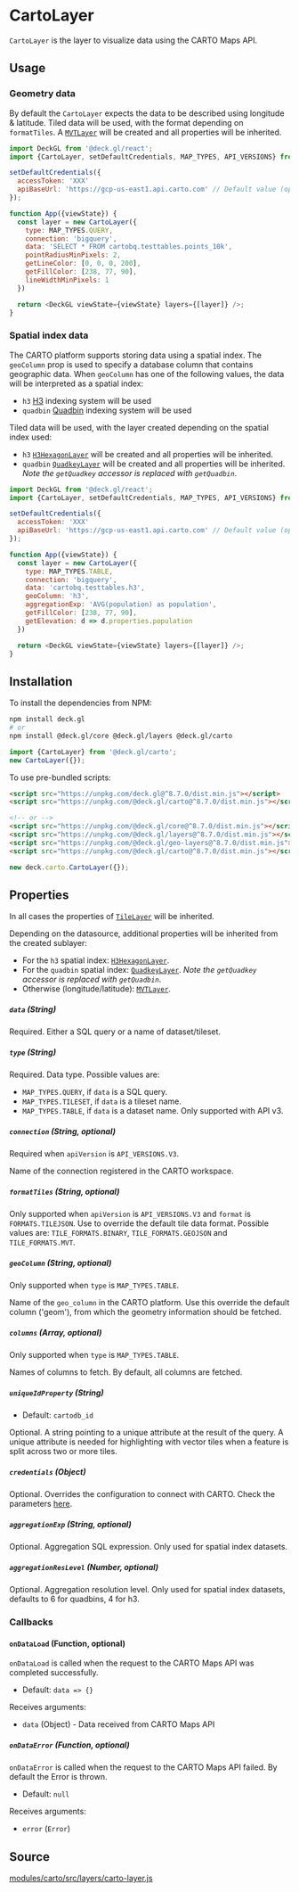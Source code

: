 # CartoLayer

`CartoLayer` is the layer to visualize data using the CARTO Maps API.

## Usage 

### Geometry data

By default the `CartoLayer` expects the data to be described using longitude & latitude. Tiled data will be used, with the format depending on `formatTiles`.
A [`MVTLayer`](/docs/api-reference/geo-layers/mvt-layer.md) will be created and all properties will be inherited.

```js
import DeckGL from '@deck.gl/react';
import {CartoLayer, setDefaultCredentials, MAP_TYPES, API_VERSIONS} from '@deck.gl/carto';

setDefaultCredentials({
  accessToken: 'XXX'
  apiBaseUrl: 'https://gcp-us-east1.api.carto.com' // Default value (optional)
});

function App({viewState}) {
  const layer = new CartoLayer({
    type: MAP_TYPES.QUERY,
    connection: 'bigquery',
    data: 'SELECT * FROM cartobq.testtables.points_10k',
    pointRadiusMinPixels: 2,
    getLineColor: [0, 0, 0, 200],
    getFillColor: [238, 77, 90],
    lineWidthMinPixels: 1
  })

  return <DeckGL viewState={viewState} layers={[layer]} />;
}
```

### Spatial index data

The CARTO platform supports storing data using a spatial index. The `geoColumn` prop is used to specify a database column that contains geographic data. When `geoColumn` has one of the following values, the data will be interpreted as a spatial index:

- `h3` [H3](https://docs.carto.com/analytics-toolbox-bigquery/overview/spatial-indexes/#h3) indexing system will be used
- `quadbin` [Quadbin](https://docs.carto.com/analytics-toolbox-bigquery/overview/spatial-indexes/#quadbin) indexing system will be used

Tiled data will be used, with the layer created depending on the spatial index used:

- `h3` [`H3HexagonLayer`](/docs/api-reference/geo-layers/h3-hexagon-layer.md) will be created and all properties will be inherited.
- `quadbin` [`QuadkeyLayer`](/docs/api-reference/geo-layers/quadkey-layer.md) will be created and all properties will be inherited. _Note the `getQuadkey` accessor is replaced with `getQuadbin`_.

```js
import DeckGL from '@deck.gl/react';
import {CartoLayer, setDefaultCredentials, MAP_TYPES, API_VERSIONS} from '@deck.gl/carto';

setDefaultCredentials({
  accessToken: 'XXX'
  apiBaseUrl: 'https://gcp-us-east1.api.carto.com' // Default value (optional)
});

function App({viewState}) {
  const layer = new CartoLayer({
    type: MAP_TYPES.TABLE,
    connection: 'bigquery',
    data: 'cartobq.testtables.h3',
    geoColumn: 'h3',
    aggregationExp: 'AVG(population) as population',
    getFillColor: [238, 77, 90],
    getElevation: d => d.properties.population
  })

  return <DeckGL viewState={viewState} layers={[layer]} />;
}
```

## Installation

To install the dependencies from NPM:

```bash
npm install deck.gl
# or
npm install @deck.gl/core @deck.gl/layers @deck.gl/carto
```

```js
import {CartoLayer} from '@deck.gl/carto';
new CartoLayer({});
```

To use pre-bundled scripts:

```html
<script src="https://unpkg.com/deck.gl@^8.7.0/dist.min.js"></script>
<script src="https://unpkg.com/@deck.gl/carto@^8.7.0/dist.min.js"></script>

<!-- or -->
<script src="https://unpkg.com/@deck.gl/core@^8.7.0/dist.min.js"></script>
<script src="https://unpkg.com/@deck.gl/layers@^8.7.0/dist.min.js"></script>
<script src="https://unpkg.com/@deck.gl/geo-layers@^8.7.0/dist.min.js"></script>
<script src="https://unpkg.com/@deck.gl/carto@^8.7.0/dist.min.js"></script>
```

```js
new deck.carto.CartoLayer({});
```

## Properties

In all cases the properties of [`TileLayer`](/docs/api-reference/geo-layers/tile-layer.md) will be inherited.

Depending on the datasource, additional properties will be inherited from the created sublayer:

- For the `h3` spatial index: [`H3HexagonLayer`](/docs/api-reference/geo-layers/h3-hexagon-layer.md).
- For the `quadbin` spatial index: [`QuadkeyLayer`](/docs/api-reference/geo-layers/quadkey-layer.md). _Note the `getQuadkey` accessor is replaced with `getQuadbin`_.
- Otherwise (longitude/latitude): [`MVTLayer`](/docs/api-reference/geo-layers/mvt-layer.md).


##### `data` (String)

Required. Either a SQL query or a name of dataset/tileset.

##### `type` (String)

Required. Data type. Possible values are:

- `MAP_TYPES.QUERY`, if `data` is a SQL query.
- `MAP_TYPES.TILESET`, if `data` is a tileset name.
- `MAP_TYPES.TABLE`, if `data` is a dataset name. Only supported with API v3.

##### `connection` (String, optional)

Required when `apiVersion` is `API_VERSIONS.V3`.

Name of the connection registered in the CARTO workspace.

##### `formatTiles` (String, optional)

Only supported when `apiVersion` is `API_VERSIONS.V3` and `format` is `FORMATS.TILEJSON`. Use to override the default tile data format. Possible values are: `TILE_FORMATS.BINARY`, `TILE_FORMATS.GEOJSON` and `TILE_FORMATS.MVT`.

##### `geoColumn` (String, optional)

Only supported when `type` is `MAP_TYPES.TABLE`.

Name of the `geo_column` in the CARTO platform. Use this override the default column ('geom'), from which the geometry information should be fetched.

##### `columns` (Array, optional)

Only supported when `type` is `MAP_TYPES.TABLE`.

Names of columns to fetch. By default, all columns are fetched.

##### `uniqueIdProperty` (String)

- Default: `cartodb_id`

Optional. A string pointing to a unique attribute at the result of the query. A unique attribute is needed for highlighting with vector tiles when a feature is split across two or more tiles.

##### `credentials` (Object)

Optional. Overrides the configuration to connect with CARTO. Check the parameters [here](overview#carto-credentials).

##### `aggregationExp` (String, optional)

Optional. Aggregation SQL expression. Only used for spatial index datasets.

##### `aggregationResLevel` (Number, optional)

Optional. Aggregation resolution level. Only used for spatial index datasets, defaults to 6 for quadbins, 4 for h3.

### Callbacks

#### `onDataLoad` (Function, optional)

`onDataLoad` is called when the request to the CARTO Maps API was completed successfully.

- Default: `data => {}`

Receives arguments:

- `data` (Object) - Data received from CARTO Maps API

##### `onDataError` (Function, optional)

`onDataError` is called when the request to the CARTO Maps API failed. By default the Error is thrown.

- Default: `null`

Receives arguments:

- `error` (`Error`)

## Source

[modules/carto/src/layers/carto-layer.js](https://github.com/visgl/deck.gl/tree/master/modules/carto/src/layers/carto-layer.js)
